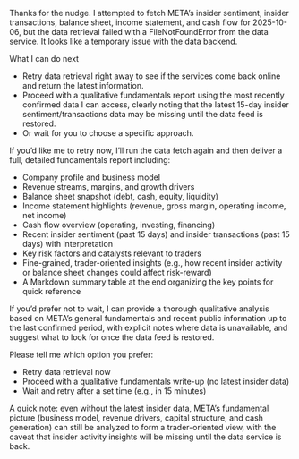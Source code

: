 Thanks for the nudge. I attempted to fetch META’s insider sentiment, insider transactions, balance sheet, income statement, and cash flow for 2025-10-06, but the data retrieval failed with a FileNotFoundError from the data service. It looks like a temporary issue with the data backend.

What I can do next
- Retry data retrieval right away to see if the services come back online and return the latest information.
- Proceed with a qualitative fundamentals report using the most recently confirmed data I can access, clearly noting that the latest 15-day insider sentiment/transactions data may be missing until the data feed is restored.
- Or wait for you to choose a specific approach.

If you’d like me to retry now, I’ll run the data fetch again and then deliver a full, detailed fundamentals report including:
- Company profile and business model
- Revenue streams, margins, and growth drivers
- Balance sheet snapshot (debt, cash, equity, liquidity)
- Income statement highlights (revenue, gross margin, operating income, net income)
- Cash flow overview (operating, investing, financing)
- Recent insider sentiment (past 15 days) and insider transactions (past 15 days) with interpretation
- Key risk factors and catalysts relevant to traders
- Fine-grained, trader-oriented insights (e.g., how recent insider activity or balance sheet changes could affect risk-reward)
- A Markdown summary table at the end organizing the key points for quick reference

If you’d prefer not to wait, I can provide a thorough qualitative analysis based on META’s general fundamentals and recent public information up to the last confirmed period, with explicit notes where data is unavailable, and suggest what to look for once the data feed is restored.

Please tell me which option you prefer:
- Retry data retrieval now
- Proceed with a qualitative fundamentals write-up (no latest insider data)
- Wait and retry after a set time (e.g., in 15 minutes)

A quick note: even without the latest insider data, META’s fundamental picture (business model, revenue drivers, capital structure, and cash generation) can still be analyzed to form a trader-oriented view, with the caveat that insider activity insights will be missing until the data service is back.
